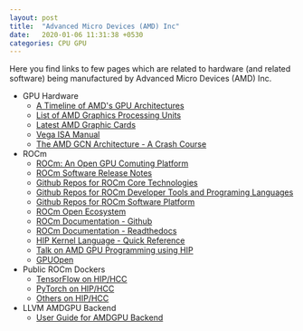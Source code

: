 ```yaml
---
layout: post
title:  "Advanced Micro Devices (AMD) Inc"
date:   2020-01-06 11:31:38 +0530
categories: CPU GPU
---
```


Here you find links to few pages which are related to hardware (and related software) being manufactured by Advanced Micro Devices (AMD) Inc.

* GPU Hardware
  * [A Timeline of AMD's GPU Architectures][1]
  * [List of AMD Graphics Processing Units][2]
  * [Latest AMD Graphic Cards][3]
  * [Vega ISA Manual][14]
  * [The AMD GCN Architecture - A Crash Course][15]
* ROCm
  * [ROCm: An Open GPU Comuting Platform][4]
  * [ROCm Software Release Notes][5]
  * [Github Repos for ROCm Core Technologies][6]
  * [Github Repos for ROCm Developer Tools and Programing Languages][8]
  * [Github Repos for ROCm Software Platform][9]
  * [ROCm Open Ecosystem][10]
  * [ROCm Documentation - Github][7]
  * [ROCm Documentation - Readthedocs][16]
  * [HIP Kernel Language - Quick Reference][17]
  * [Talk on AMD GPU Programming using HIP][11]
  * [GPUOpen][13]
* Public ROCm Dockers
  * [TensorFlow on HIP/HCC][18]
  * [PyTorch on HIP/HCC][19]
  * [Others on HIP/HCC][20]
* LLVM AMDGPU Backend
  * [User Guide for AMDGPU Backend][12]

[1]: /files/AMD/amd_graphics_card_timeline.jpg
[2]: https://en.wikipedia.org/wiki/List_of_AMD_graphics_processing_units
[3]: https://www.amd.com/en/graphics/radeon-rx-graphics
[4]: https://rocm.github.io/
[5]: https://github.com/RadeonOpenCompute/ROCm
[6]: https://github.com/RadeonOpenCompute
[7]: https://github.com/RadeonOpenCompute/ROCm_Documentation
[8]: https://github.com/ROCm-Developer-Tools
[9]: https://github.com/ROCmSoftwarePlatform
[10]: https://www.amd.com/en/graphics/servers-solutions-rocm
[11]: https://www.youtube.com/watch?v=3ZXbRJVvgJs
[12]: https://llvm.org/docs/AMDGPUUsage.html
[13]: https://gpuopen.com/
[14]: /files/AMD/Vega_Shader_ISA_28July2017.pdf
[15]: https://www.slideshare.net/DevCentralAMD/gs4106-the-amd-gcn-architecture-a-crash-course-by-layla-mah
[16]: https://rocm-documentation.readthedocs.io/en/latest/index.html
[17]: https://rocm-documentation.readthedocs.io/en/latest/Programming_Guides/Kernel_language.html#kernel-language
[18]: https://hub.docker.com/r/rocm/tensorflow
[19]: https://hub.docker.com/r/rocm/pytorch
[20]: https://hub.docker.com/u/rocm
